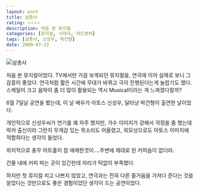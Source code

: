 ```yaml
---
layout: post
title: 삼총사
rating: ⭐️⭐️⭐️⭐️
description: 처음 본 뮤지컬
categories: [뮤지컬, 시대극, 어드벤쳐]
tags: [삼총사, 신성우, 박건형]
date: 2009-07-22
---
```


![삼총사](../../review/img/2009/three_musketeers.jpg)

처음 본 뮤지컬이었다. TV에서만 가끔 보게되던 뮤지컬을, 연극에 이어 실제로 보니 그 감흥이 좋았다. 연극처럼 짧은 시간에 무대가 바뀌고 극이 진행된다는게 놀랍기도 했다. 스케일이 크고 음악이 좀 더 많이 활용되는 역시 Musical이라는 게 느껴졌다랄까?

6월 7일날 공연을 봤는데, 이 날 배우가 아토스 신성우, 달타냥 박건형이 출연한 날이었다.

개인적으로 신성우씨가 연기를 꽤 자주 했지만, 가수 이미지가 강해서 걱정을 좀 했는데 락커 출신이라 그런지 무게감 있는 목소리도 어울렸고, 외모상으로도 아토스 이미지에 적합하다는 생각이 들었다.

위치적으로 충무 아트홀이 참 애매한것이....주변에 제대로 된 커피숍이 없더라.

건물 내에 커피 파는 곳이 있긴한데 자리가 턱없이 부족했다.

하지만 첫 뮤지컬 치고 나쁘지 않았고, 연극과는 전혀 다른 즐거움을 가져다 준다는 것을 알았다는 것만으로도 좋은 경험이었단 생각이 드는 공연이었다.